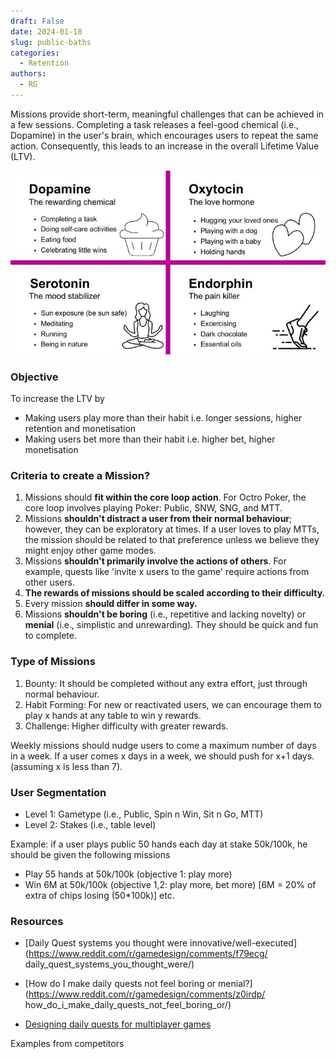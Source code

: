 ```yaml
---
draft: False
date: 2024-01-18
slug: public-baths
categories:
  - Retention
authors:
  - RG
---
```

Missions provide short-term, meaningful challenges that can be achieved in a few sessions. Completing a task releases a feel-good chemical (i.e., Dopamine) in the user's brain, which encourages users to repeat the same action. Consequently, this leads to an increase in the overall Lifetime Value (LTV).

![mission](./img/mission.png)

### Objective
To increase the LTV by 

- Making users play more than their habit i.e. longer sessions, higher retention and monetisation 
- Making users bet more than their habit i.e. higher bet, higher monetisation

### Criteria to create a Mission?
1. Missions should **fit within the core loop action**. For Octro Poker, the core loop involves playing Poker: Public, SNW, SNG, and MTT.
2. Missions **shouldn't distract a user from their normal behaviour**; however, they can be exploratory at times. If a user loves to play MTTs, the mission should be related to that preference unless we believe they might enjoy other game modes.
3. Missions **shouldn't primarily involve the actions of others**. For example, quests like 'invite x users to the game' require actions from other users.
4. **The rewards of missions should be scaled according to their difficulty.**
5. Every mission **should differ in some way.**
6. Missions **shouldn't be boring** (i.e., repetitive and lacking novelty) or **menial** (i.e., simplistic and unrewarding). They should be quick and fun to complete.

### Type of Missions
1. Bounty: It should be completed without any extra effort, just through normal behaviour.
2. Habit Forming: For new or reactivated users, we can encourage them to play x hands at any table to win y rewards.
3. Challenge: Higher difficulty with greater rewards.

Weekly missions should nudge users to come a maximum number of days in a week. If a user comes x days in a week, we should push for x+1 days. (assuming x is less than 7). 

### User Segmentation
- Level 1: Gametype (i.e., Public, Spin n Win, Sit n Go, MTT)
- Level 2: Stakes (i.e., table level)

Example: if a user plays public 50 hands each day at stake 50k/100k, he should be given the following missions

- Play 55 hands at 50k/100k (objective 1: play more)
- Win 6M at 50k/100k (objective 1,2: play more, bet more) [6M = 20% of extra of chips losing (50*100k)] etc.

### Resources
- [Daily Quest systems you thought were innovative/well-executed](https://www.reddit.com/r/gamedesign/comments/f79ecg/
daily_quest_systems_you_thought_were/)
- [How do I make daily quests not feel boring or menial?](https://www.reddit.com/r/gamedesign/comments/z0irdp/
how_do_i_make_daily_quests_not_feel_boring_or/)

- [Designing daily quests for multiplayer games](https://zeworkshop.wordpress.com/2017/06/17/designing-daily-quests-for-multiplayer/)

Examples from competitors 

